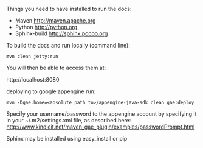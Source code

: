 Things you need to have installed to run the docs:

* Maven           http://maven.apache.org
* Python          http://python.org
* Sphinx-build    http://sphinx.pocoo.org

To build the docs and run locally (command line):

    mvn clean jetty:run

You will then be able to access them at:

http://localhost:8080

deploying to google appengine run: 

    mvn -Dgae.home=<absolute path to>/appengine-java-sdk clean gae:deploy

Specify your username/password to the appengine account by specifying
it in your ~/.m2/settings.xml file, as described here:
http://www.kindleit.net/maven_gae_plugin/examples/passwordPrompt.html

Sphinx may be installed using easy_install or pip
